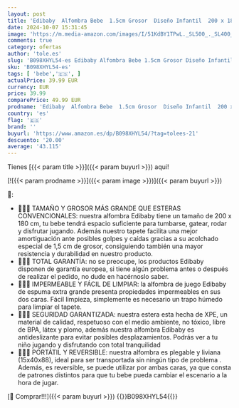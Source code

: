 ```yaml
---
layout: post
title: 'Edibaby  Alfombra Bebe  1.5cm Grosor  Diseño Infantil  200 x 180 cm  Acolchada de XPE  Reversible y Plegable  Colchoneta para Niños  para Juegos en el Suelo  Tapete Actividades  London Edition '
date: 2024-10-07 15:31:45
image: 'https://m.media-amazon.com/images/I/51KdBY1TPwL._SL500_._SL400_.jpg'
comments: true
category: ofertas
author: 'tole.es'
slug: 'B098XHYL54-es Edibaby Alfombra Bebe 1.5cm Grosor Diseño Infantil 200 x...'
sku: 'B098XHYL54-es'
tags: [ 'bebe','🇪🇸', ]
actualPrice: 39.99 EUR
currency: EUR
price: 39.99
comparePrice: 49.99 EUR
prodname: 'Edibaby  Alfombra Bebe  1.5cm Grosor  Diseño Infantil  200 x 180 cm  Acolchada de XPE  Reversible y Plegable  Colchoneta para Niños  para Juegos en el Suelo  Tapete Actividades  London Edition '
country: 'es'
flag: '🇪🇸'
brand: ''
buyurl: 'https://www.amazon.es/dp/B098XHYL54/?tag=tolees-21'
descuento: '20.00'
average: '43.115'
---
```


Tienes [{{< param title >}}]({{< param buyurl >}}) aqui!

[![{{< param prodname >}}]({{< param image >}})]({{< param buyurl >}})

🔎:

- 👶🏼✅ TAMAÑO Y GROSOR MÁS GRANDE QUE ESTERAS CONVENCIONALES: nuestra alfombra Edibaby tiene un tamaño de 200 x 180 cm, tu bebe tendrá espacio suficiente para tumbarse, gatear, rodar y disfrutar jugando. Además nuestro tapete facilita una mejor amortiguación ante posibles golpes y caídas gracias a su acolchado especial de 1,5 cm de grosor, consiguiendo también una mayor resistencia y durabilidad en nuestro producto.
- 👶🏼✅ TOTAL GARANTÍA: no se preocupe, los productos Edibaby disponen de garantía europea, si tiene algún problema antes o después de realizar el pedido, no dude en hacérnoslo saber.
- 👶🏼✅ IMPERMEABLE Y FÁCIL DE LIMPIAR: la alfombra de juego Edibaby de espuma extra grande presenta propiedades impermeables en sus dos caras. Fácil limpieza, simplemente es necesario un trapo húmedo para limpiar el tapete.
- 👶🏼✅ SEGURIDAD GARANTIZADA: nuestra estera esta hecha de XPE, un material de calidad, respetuoso con el medio ambiente, no tóxico, libre de BPA, látex y plomo, además nuestra alfombra Edibaby es antideslizante para evitar posibles desplazamientos. Podrás ver a tu niño jugando y disfrutando con total tranquilidad
- 👶🏼✅ PORTÁTIL Y REVERSIBLE: nuestra alfombra es plegable y liviana (15x40x88), ideal para ser transportada sin ningún tipo de problema . Además, es reversible, se puede utilizar por ambas caras, ya que consta de patrones distintos para que tu bebe pueda cambiar el escenario a la hora de jugar.

[🛒 Comprar!!!]({{< param buyurl >}})
{{<world>}}B098XHYL54{{</world>}}
